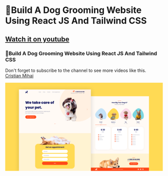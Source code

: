

# 🐶Build A Dog Grooming Website Using React JS And Tailwind CSS
## [Watch it on youtube](https://youtu.be/RtiMMY9czoQ)
### 🐶Build A Dog Grooming Website Using React JS And Tailwind CSS
Don't forget to subscribe to the channel to see more videos like this. [Cristian Mihai](https://www.youtube.com/channel/UC5dPmW7ZTsLyIqd-M4cs8EA)

![](preview.png)

